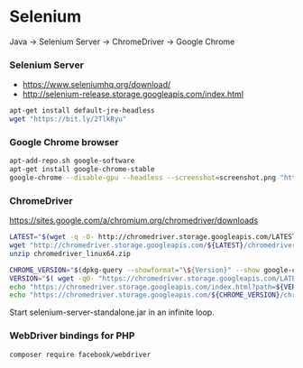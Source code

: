 # Selenium

Java -> Selenium Server -> ChromeDriver -> Google Chrome

### Selenium Server

- https://www.seleniumhq.org/download/
- http://selenium-release.storage.googleapis.com/index.html

```bash
apt-get install default-jre-headless
wget "https://bit.ly/2TlkRyu"
```

### Google Chrome browser

```bash
apt-add-repo.sh google-software
apt-get install google-chrome-stable
google-chrome --disable-gpu --headless --screenshot=screenshot.png "https://github.com/"
```

### ChromeDriver

https://sites.google.com/a/chromium.org/chromedriver/downloads

```bash
LATEST="$(wget -q -O- http://chromedriver.storage.googleapis.com/LATEST_RELEASE)"
wget "http://chromedriver.storage.googleapis.com/${LATEST}/chromedriver_linux64.zip"
unzip chromedriver_linux64.zip
```

```bash
CHROME_VERSION="$(dpkg-query --showformat="\${Version}" --show google-chrome-stable|cut -d. -f1-3)"
VERSION="$( wget -qO- "https://chromedriver.storage.googleapis.com/LATEST_RELEASE_${CHROME_VERSION}")"
echo "https://chromedriver.storage.googleapis.com/index.html?path=${VERSION}/"
echo "https://chromedriver.storage.googleapis.com/${CHROME_VERSION}/chromedriver_linux64.zip"
```

Start selenium-server-standalone.jar in an infinite loop.

### WebDriver bindings for PHP

```bash
composer require facebook/webdriver
```
